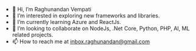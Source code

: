 - 👋 Hi, I’m Raghunandan Vempati
- 👀 I’m interested in exploring new frameworks and libraries.
- 🌱 I’m currently learning Azure and ReactJs.
- 💞️ I’m looking to collaborate on NodeJs, .Net Core, Python, PHP, AI, ML related projects.
- 📫 How to reach me at inbox.raghunandan@gmail.com

<!---
vrn2020/vrn2020 is a ✨ special ✨ repository because its `README.md` (this file) appears on your GitHub profile.
You can click the Preview link to take a look at your changes.
--->
